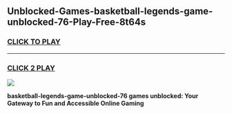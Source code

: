 
## Unblocked-Games-basketball-legends-game-unblocked-76-Play-Free-8t64s
<h3>
<a href="https://premium76.site?title=basketball-legends-game-unblocked-76&ref=18A">CLICK TO PLAY</a></h3>
<hr>

<h3>
<a href="https://premium76.site?title=basketball-legends-game-unblocked-76&ref=18A">CLICK 2 PLAY</a>
  
</h3>

<a href="https://premium76.site?title=basketball-legends-game-unblocked-76&ref=18A"><img src="https://clearcache.store/games.png"></a>


**basketball-legends-game-unblocked-76 games unblocked: Your Gateway to Fun and Accessible Online Gaming**
